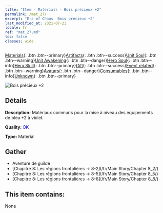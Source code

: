 ```yaml
---
title: "Item - Materials - Bois précieux +2"
permalink: /mat_27/
excerpt: "Era of Chaos  Bois précieux +2"
last_modified_at: 2021-07-21
locale: fr
ref: "mat_27.md"
toc: false
classes: wide
---
```

 [Materials](/ItemsFR/){: .btn .btn--primary}[Artifacts](/ItemsFR/Artifacts/){: .btn .btn--success}[Unit Soul](/ItemsFR/UnitSoul/){: .btn .btn--warning}[Unit Awakening](/ItemsFR/UnitAwakening/){: .btn .btn--danger}[Hero Soul](/ItemsFR/HeroSoul/){: .btn .btn--info}[Hero Skill](/ItemsFR/HeroSkill/){: .btn .btn--primary}[Gift](/ItemsFR/Gift/){: .btn .btn--success}[Event related](/ItemsFR/Events/){: .btn .btn--warning}[Avatars](/ItemsFR/Avatars/){: .btn .btn--danger}[Consumables](/ItemsFR/Consumables/){: .btn .btn--info}[Unknown](/ItemsFR/Unknown/){: .btn .btn--primary}

 ![Bois précieux +2](/images/t/i_cailiao_mucai1.png)

## Détails
 **Description:** Matériaux communs pour la mise à niveau des équipements de bleu +2 à violet.

 **Quality:** <span style="color: #0000CD">OK</span>

 **Type:** Material

## Gather

*    Aventure de guilde 
*    [Chapitre 8: Les régions frontalières -> 8-2](/fr/Main Story/Chapter 8_2/) 
*    [Chapitre 8: Les régions frontalières -> 8-5](/fr/Main Story/Chapter 8_5/) 
*    [Chapitre 8: Les régions frontalières -> 8-8](/fr/Main Story/Chapter 8_8/) 

## This item contains:

  None

